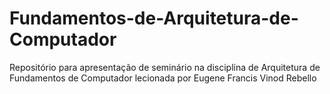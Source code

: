 # Fundamentos-de-Arquitetura-de-Computador
Repositório para apresentação de seminário na disciplina de Arquitetura de Fundamentos de Computador lecionada por Eugene Francis Vinod Rebello
